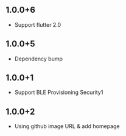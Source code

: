 ## 1.0.0+6

- Support flutter 2.0

## 1.0.0+5

- Dependency bump

## 1.0.0+1

- Support BLE Provisioning Security1

## 1.0.0+2

- Using github image URL & add homepage
